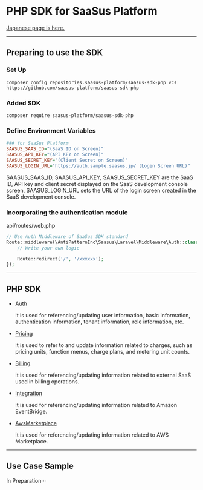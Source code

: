 # PHP SDK for SaaSus Platform

[Japanese page is here.](./README.md)

---

## Preparing to use the SDK

### Set Up

```
composer config repositories.saasus-platform/saasus-sdk-php vcs https://github.com/saasus-platform/saasus-sdk-php
```

### Added SDK

```
composer require saasus-platform/saasus-sdk-php
```

### Define Environment Variables

```ini
### for SaaSus Platform
SAASUS_SAAS_ID="(SaaS ID on Screen)"
SAASUS_API_KEY="(API KEY on Screen)"
SAASUS_SECRET_KEY="(Client Secret on Screen)"
SAASUS_LOGIN_URL="https://auth.sample.saasus.jp/ (Login Screen URL)"
```

SAASUS_SAAS_ID, SAASUS_API_KEY, SAASUS_SECRET_KEY are the SaaS ID, API key and client secret displayed on the SaaS development console screen,
SAASUS_LOGIN_URL sets the URL of the login screen created in the SaaS development console.

### Incorporating the authentication module

api/routes/web.php

```php
// Use Auth Middleware of SaaSus SDK standard
Route::middleware(\AntiPatternInc\Saasus\Laravel\Middleware\Auth::class)->group(function () {
    // Write your own logic

    Route::redirect('/', '/xxxxxx');
});
```

---

## PHP SDK

- [Auth](./generated/Auth/README_en.md)

  It is used for referencing/updating user information, basic information, authentication information, tenant information, role information, etc.

- [Pricing](./generated/Pricing/README_en.md)

  It is used to refer to and update information related to charges, such as pricing units, function menus, charge plans, and metering unit counts.

- [Billing](./generated/Billing/README_en.md)

  It is used for referencing/updating information related to external SaaS used in billing operations.

- [Integration](./generated/Integration/README_en.md)

  It is used for referencing/updating information related to Amazon EventBridge.

- [AwsMarketplace](./generated/AwsMarketplace/README_en.md)

  It is used for referencing/updating information related to AWS Marketplace.

---

## Use Case Sample

In Preparation···

